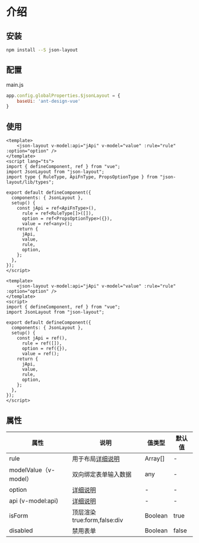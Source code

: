 # 介绍
## 安装


<CodeGroup>
  <CodeGroupItem title="NPM" active>

```bash
npm install --S json-layout
```

  </CodeGroupItem>
</CodeGroup>

## 配置
main.js
```js
app.config.globalProperties.$jsonLayout = {
    baseUi: 'ant-design-vue'
}
```

## 使用



<CodeGroup>
  <CodeGroupItem title="TS" active>

```vue
<template>
    <json-layout v-model:api="jApi" v-model="value" :rule="rule" :option="option" />
</template>
<script lang="ts">
import { defineComponent, ref } from "vue";
import JsonLayout from "json-layout";
import type { RuleType, ApiFnType, PropsOptionType } from "json-layout/lib/types";

export default defineComponent({
  components: { JsonLayout },
  setup() {
    const jApi = ref<ApiFnType>(),      
      rule = ref<RuleType[]>([]),
      option = ref<PropsOptionType>({}),  
      value = ref<any>();
    return {
      jApi,
      value,
      rule,
      option,
    };
  },
});
</script>
```

 </CodeGroupItem>

 <CodeGroupItem title="JS" active>
  
```vue
<template>
    <json-layout v-model:api="jApi" v-model="value" :rule="rule" :option="option" />
</template>
<script>
import { defineComponent, ref } from "vue";
import JsonLayout from "json-layout";

export default defineComponent({
  components: { JsonLayout },
  setup() {
    const jApi = ref(),      
      rule = ref([]),
      option = ref({}),  
      value = ref();
    return {
      jApi,
      value,
      rule,
      option,
    };
  },
});
</script>
```

 </CodeGroupItem>
</CodeGroup>


## 属性

|    属性    |   说明   |    值类型    |       默认值      |
|    ---     | ---     |     ---      |      ---         |
| rule    |  用于布局[详细说明](./rule.md)  | Array[]  |  -  |
| modelValue（v-model）  | 双向绑定表单输入数据  |  any | - |
| option  |  [详细说明](./option.md) |  - | - |
| api (v-model:api) |  [详细说明](./api.md)  | - | - |
| isForm  | 顶层渲染true:form,false:div  | Boolean | true |
| disabled  | 禁用表单  |   Boolean | false |
